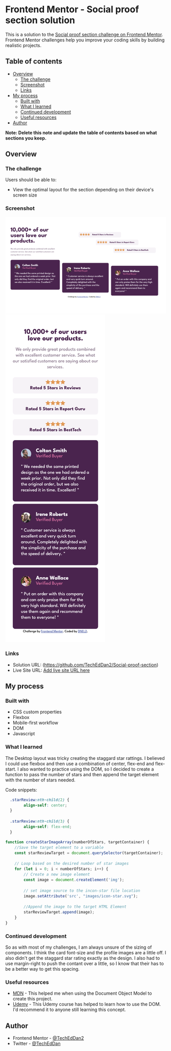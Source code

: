 # Frontend Mentor - Social proof section solution

This is a solution to the [Social proof section challenge on Frontend Mentor](https://www.frontendmentor.io/challenges/social-proof-section-6e0qTv_bA). Frontend Mentor challenges help you improve your coding skills by building realistic projects. 

## Table of contents

- [Overview](#overview)
  - [The challenge](#the-challenge)
  - [Screenshot](#screenshot)
  - [Links](#links)
- [My process](#my-process)
  - [Built with](#built-with)
  - [What I learned](#what-i-learned)
  - [Continued development](#continued-development)
  - [Useful resources](#useful-resources)
- [Author](#author)

**Note: Delete this note and update the table of contents based on what sections you keep.**

## Overview

### The challenge

Users should be able to:

- View the optimal layout for the section depending on their device's screen size

### Screenshot

![](./images/Screenshot%20Desktop.png)
![](./images/ScreenshotMobile.png)

### Links

- Solution URL: (https://github.com/TechEdDan2/Social-proof-section)
- Live Site URL: [Add live site URL here](https://your-live-site-url.com)

## My process

### Built with

- CSS custom properties
- Flexbox
- Mobile-first workflow
- DOM 
- Javascript

### What I learned

The Desktop layout was tricky creating the staggard star rattings. I believed I could use flexbox and then use a combination of center, flex-end and flex-start. I also wanted to practice using the DOM, so I decided to create a function to pass the number of stars and then append the target element with the number of stars needed.  

Code snippets:

```css
  .starReview:nth-child(2) {
        align-self: center;
  }

  .starReview:nth-child(3) {
        align-self: flex-end;
  }
```
```js
function createStarImageArray(numberOfStars, targetContainer) {
    //Save the target element to a variable
    const starReviewTarget = document.querySelector(targetContainer);

    // Loop based on the desired number of star images
    for (let i = 0; i < numberOfStars; i++) {
        // Create a new image element
        const image = document.createElement('img');

        // set image source to the incon-star file location 
        image.setAttribute('src', "images/icon-star.svg");

        //Append the image to the target HTML Element
        starReviewTarget.append(image);
    }
}
```

### Continued development

So as with most of my challenges, I am always unsure of the sizing of components. I think the card font-size and the profile images are a little off. I also didn't get the staggard star rating exactly as the design. I also had to use margin-right to push the contant over a little, so I know that their has to be a better way to get this spacing. 

### Useful resources

- [MDN](https://developer.mozilla.org/en-US/docs/Web/API/Document_Object_Model) - This helped me when using the Document Object Model to create this project. 
- [Udemy](https://www.udemy.com/course/the-web-developer-bootcamp) - This Udemy course has helped to learn how to use the DOM. I'd recommend it to anyone still learning this concept.

## Author

- Frontend Mentor - [@TechEdDan2](https://www.frontendmentor.io/profile/TechEdDan2)
- Twitter - [@TechEdDan](https://twitter.com/TechEdDan)

